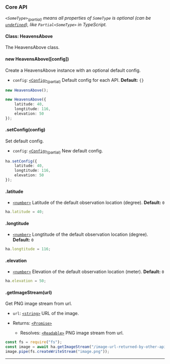### Core API

_`<SomeType>`<sub>(partial)</sub> means all properties of `SomeType` is optional (can be [`undefined`][undefined]), like `Partial<SomeType>` in TypeScript._

#### Class: HeavensAbove

The HeavensAbove class.

#### new HeavensAbove([config])

Create a HeavensAbove instance with an optional default config.

- `config`: [`<Config>`<sub>(partial)</sub>](./interface#config) Default config for each API. **Default:** `{}`

```typescript
new HeavensAbove();

new HeavensAbove({
    latitude: 40,
    longtitude: 116,
    elevation: 50
});
```

#### .setConfig(config)

Set default config.

- `config`: [`<Config>`<sub>(partial)</sub>](./interface#config) New default config.

```typescript
ha.setConfig({
    latitude: 40,
    longtitude: 116,
    elevation: 50
});
```

#### .latitude

- [`<number>`][number] Latitude of the default observation location (degree). **Default:** `0`

```typescript
ha.latitude = 40;
```

#### .longtitude

- [`<number>`][number] Longtitude of the default observation location (degree). **Default:** `0`

```typescript
ha.longtitude = 116;
```

#### .elevation

- [`<number>`][number] Elevation of the default observation location (meter). **Default:** `0`

```typescript
ha.elevation = 50;
```

#### .getImageStream(url)

Get PNG image stream from url.

- `url`: [`<string>`][string] URL of the image.

- Returns: [`<Promise>`][promise]

    - Resolves: [`<Readable>`][readable] PNG image stream from url.

```typescript
const fs = require("fs");
const image = await ha.getImageStream("/image-url-returned-by-other-api");
image.pipe(fs.createWriteStream("image.png"));
```

---

[boolean]: https://developer.mozilla.org/en-US/docs/Web/JavaScript/Data_structures#Boolean_type
[date]: https://developer.mozilla.org/en-US/docs/Web/JavaScript/Reference/Global_Objects/Date
[number]: https://developer.mozilla.org/en-US/docs/Web/JavaScript/Data_structures#Number_type
[promise]: https://developer.mozilla.org/en-US/docs/Web/JavaScript/Reference/Global_Objects/Promise
[string]: https://developer.mozilla.org/en-US/docs/Web/JavaScript/Data_structures#String_type
[undefined]: https://developer.mozilla.org/en-US/docs/Web/JavaScript/Reference/Global_Objects/undefined

[readable]: https://nodejs.org/api/stream.html#stream_readable_streams
